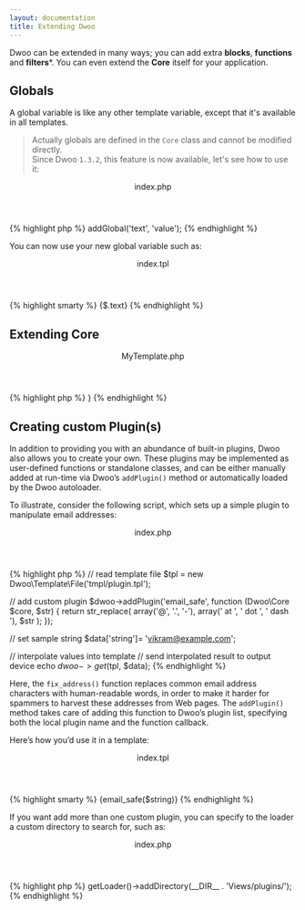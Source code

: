 ```yaml
---
layout: documentation
title: Extending Dwoo
---
```


Dwoo can be extended in many ways; you can add extra **blocks**, **functions** and **filters***.
You can even extend the **Core** itself for your application.

## Globals
A global variable is like any other template variable, except that it's available in all templates.

<blockquote class="blockquote">
Actually globals are defined in the <code>Core</code> class and cannot be modified directly.<br>
Since Dwoo <code>1.3.2</code>, this feature is now available, let's see how to use it:
</blockquote>
<div class="code-box">
<header>index.php</header>
{% highlight php %}
<?php
// create Core object
$dwoo = new Dwoo\Core();
// assing new global variable named 'text'
$dwoo->addGlobal('text', 'value');
{% endhighlight %}
</div>

You can now use your new global variable such as:
<div class="code-box">
<header>index.tpl</header>
{% highlight smarty %}
{$.text}
{% endhighlight %}
</div>

## Extending Core
<div class="code-box">
<header>MyTemplate.php</header>
{% highlight php %}
<?php
class MyTemplate extends Dwoo\Core {

}
{% endhighlight %}
</div>

## Creating custom Plugin(s)
In addition to providing you with an abundance of built-in plugins, Dwoo also allows you to create your own.
These plugins may be implemented as user-defined functions or standalone classes, and can be either manually added at
run-time via Dwoo’s `addPlugin()` method or automatically loaded by the Dwoo autoloader.

To illustrate, consider the following script, which sets up a simple plugin to manipulate email addresses:
<div class="code-box">
<header>index.php</header>
{% highlight php %}
<?php
// create Core object
$dwoo = new Dwoo\Core();

// read template file
$tpl = new Dwoo\Template\File('tmpl/plugin.tpl');

// add custom plugin
$dwoo->addPlugin('email_safe', function (Dwoo\Core $core, $str) {
   return str_replace(
     array('@', '.', '-'), 
     array(' at ', ' dot ', ' dash '), 
     $str
   );
});

// set sample string
$data['string']= 'vikram@example.com';

// interpolate values into template
// send interpolated result to output device
echo $dwoo->get($tpl, $data);
{% endhighlight %}
</div>

Here, the `fix_address()` function replaces common email address characters with human-readable words, in order to
make it harder for spammers to harvest these addresses from Web pages.
The `addPlugin()` method takes care of adding this function to Dwoo’s plugin list, specifying both the local plugin
name and the function callback.

Here’s how you’d use it in a template:
<div class="code-box">
<header>index.tpl</header>
{% highlight smarty %}
{email_safe($string)}
{% endhighlight %}
</div>

If you want add more than one custom plugin, you can specify to the loader a custom directory to search for, such as:
<div class="code-box">
<header>index.php</header>
{% highlight php %}
<?php
$dwoo->getLoader()->addDirectory(__DIR__ . 'Views/plugins/');
{% endhighlight %}
</div>